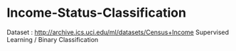 # Income-Status-Classification
Dataset : http://archive.ics.uci.edu/ml/datasets/Census+Income
Supervised Learning / Binary Classification
